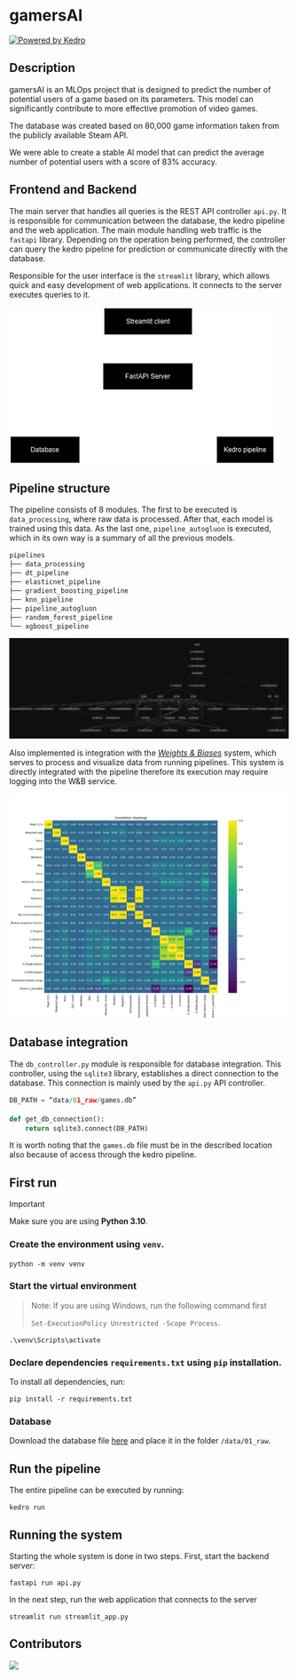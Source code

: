 # gamersAI

[![Powered by Kedro](https://img.shields.io/badge/powered_by-kedro-ffc900?logo=kedro)](https://kedro.org)

## Description

gamersAI is an MLOps project that is designed to predict the number of potential users of a game based on its parameters. This model can significantly contribute to more effective promotion of video games.

The database was created based on 80,000 game information taken from the publicly available Steam API.

We were able to create a stable AI model that can predict the average number of potential users with a score of 83% accuracy.

## Frontend and Backend
The main server that handles all queries is the REST API controller `api.py`. It is responsible for communication between the database, the kedro pipeline and the web application. The main module handling web traffic is the `fastapi` library. Depending on the operation being performed, the controller can query the kedro pipeline for prediction or communicate directly with the database. 

Responsible for the user interface is the `streamlit` library, which allows quick and easy development of web applications. It connects to the server executes queries to it.

![system architecture](img/system_arch.png)

## Pipeline structure

The pipeline consists of 8 modules. The first to be executed is `data_processing`, where raw data is processed. After that, each model is trained using this data. As the last one, `pipeline_autogluon` is executed, which in its own way is a summary of all the previous models.

```
pipelines
├── data_processing
├── dt_pipeline
├── elasticnet_pipeline
├── gradient_boosting_pipeline
├── knn_pipeline
├── pipeline_autogluon
├── random_forest_pipeline
└── xgboost_pipeline
```

![alt text](img/kedro_pipeline.png)

Also implemented is integration with the *[Weights & Biases](https://wandb.ai/site/)* system, which serves to process and visualize data from running pipelines. This system is directly integrated with the pipeline therefore its execution may require logging into the W&B service.

![alt text](img/wandb_heatmap.png)

## Database integration

The `db_controller.py` module is responsible for database integration. This controller, using the `sqlite3` library, establishes a direct connection to the database. This connection is mainly used by the `api.py` API controller.

```python
DB_PATH = “data/01_raw/games.db”

def get_db_connection():
    return sqlite3.connect(DB_PATH)
```

It is worth noting that the `games.db` file must be in the described location also because of access through the kedro pipeline.

## First run

> [!IMPORTANT]  
> Make sure you are using **Python 3.10**.

### Create the environment using `venv`.

```
python -m venv venv
```

### Start the virtual environment
> Note: If you are using Windows, run the following command first
> 
> `Set-ExecutionPolicy Unrestricted -Scope Process`.

```
.\venv\Scripts\activate
```

### Declare dependencies `requirements.txt` using `pip` installation.

To install all dependencies, run:

```
pip install -r requirements.txt
```

### Database
Download the database file [here](https://huggingface.co/datasets/Mroxny/gamersAI/resolve/main/games.db) and place it in the folder `/data/01_raw`. 

## Run the pipeline

The entire pipeline can be executed by running:

```
kedro run
```

## Running the system

Starting the whole system is done in two steps. First, start the backend server:

```
fastapi run api.py
```
In the next step, run the web application that connects to the server
```
streamlit run streamlit_app.py
```

## Contributors
<a href="https://github.com/Mroxny/gamersAI/graphs/contributors">
  <img src="https://contrib.rocks/image?repo=Mroxny/gamersAI" />
</a>
